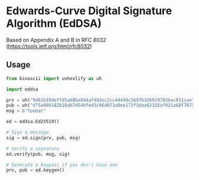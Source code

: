 # Edwards-Curve Digital Signature Algorithm (EdDSA)

Based on Appendix A and B in RFC 8032 (https://tools.ietf.org/html/rfc8032)

## Usage
```python
from binascii import unhexlify as uh

import eddsa

prv = uh("9d61b19deffd5a60ba844af492ec2cc44449c5697b326919703bac031cae7f60")
pub = uh("d75a980182b10ab7d54bfed3c964073a0ee172f3daa62325af021a68f707511a")
msg = b"foobar"

ed = eddsa.Ed25519()

# Sign a message
sig = ed.sign(prv, pub, msg)

# Verify a signature
ed.verify(pub, msg, sig)

# Generate a keypair if you don't have one
prv, pub = ed.keygen()
```
